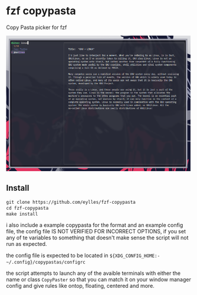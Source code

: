 # fzf copypasta

Copy Pasta picker for fzf

<img src="./Screenshot.png" width="500">

## Install

```
git clone https://github.com/eylles/fzf-copypasta
cd fzf-copypasta
make install
```

i also include a example copypasta for the format and an example config file, the config file IS
NOT VERIFIED FOR INCORRECT OPTIONS, if you set any of te variables to something that doesn't make
sense the script will not run as expected.

the config file is expected to be located in `${XDG_CONFIG_HOME:-~/.config}/copypastas/configrc`

the script attempts to launch any of the avaible terminals with either the name or class
`CopyPaster` so that you can match it on your window manager config and give rules like ontop,
floating, centered and more.
